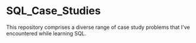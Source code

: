 # SQL_Case_Studies
This repository comprises a diverse range of case study problems that I've encountered while learning SQL.
